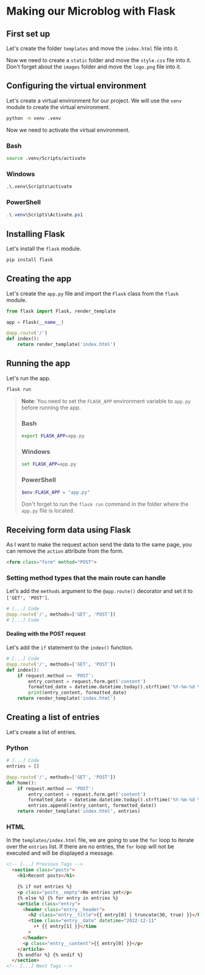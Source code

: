 # **Making our Microblog with Flask**

## **First set up**

Let's create the folder `templates` and move the `index.html` file into it.

Now we need to create a `static` folder and move the `style.css` file into it. Don't forget about the `images` folder and move the `logo.png` file into it.

## **Configuring the virtual environment**

Let's create a virtual environment for our project. We will use the `venv` module to create the virtual environment.

```bash
python -m venv .venv
```

Now we need to activate the virtual environment.

### **Bash**

```bash
source .venv/Scripts/activate
```

### **Windows**

```cmd
.\.venv\Scripts\activate
```

### **PowerShell**

```powershell
.\.venv\Scripts\Activate.ps1
```

## **Installing Flask**

Let's install the `flask` module.

```bash
pip install flask
```

## **Creating the app**

Let's create the `app.py` file and import the `Flask` class from the `flask` module.

```python
from flask import Flask, render_template

app = Flask(__name__)

@app.route('/')
def index():
    return render_template('index.html')
```

## **Running the app**

Let's run the app.

```bash
flask run
```

> **Note**: You need to set the `FLASK_APP` environment variable to `app.py` before running the app.
>
> ### **Bash**
>
> ```bash
> export FLASK_APP=app.py
> ```
>
> ### **Windows**
>
> ```cmd
> set FLASK_APP=app.py
> ```
>
> ### **PowerShell**
>
> ```powershell
> $env:FLASK_APP = "app.py"
> ```
>
> Don't forget to run the `flask run` command in the folder where the `app.py` file is located.

## **Receiving form data using Flask**

As I want to make the request action send the data to the same page, you can remove the `action` attribute from the form.

```html
<form class="form" method="POST">
```

### **Setting method types that the main route can handle**

Let's add the `methods` argument to the `@app.route()` decorator and set it to `['GET', 'POST']`.

```python
# [...] Code
@app.route('/', methods=['GET', 'POST'])
# [...] Code
```

#### **Dealing with the POST request**

Let's add the `if` statement to the `index()` function.

```python
# [...] Code
@app.route('/', methods=['GET', 'POST'])
def index():
    if request.method == 'POST':
        entry_content = request.form.get('content')
        formatted_date = datetime.datetime.today().strftime('%Y-%m-%d %H:%M:%S')
        print(entry_content, formatted_date)
    return render_template('index.html')
```

## **Creating a list of entries**

Let's create a list of entries.

### **Python**

```python
# [...] Code
entries = []

@app.route('/', methods=['GET', 'POST'])
def home():
    if request.method == 'POST':
        entry_content = request.form.get('content')
        formatted_date = datetime.datetime.today().strftime('%Y-%m-%d %H:%M:%S')
        entries.append((entry_content, formatted_date))
    return render_template('index.html', entries)
```

### **HTML**

In the `templates/index.html` file, we are going to use the `for` loop to iterate over the `entries` list. If there are no entries, the `for` loop will not be executed and will be displayed a message.

```html
<!-- [...] Previous Tags -->
  <section class="posts">
    <h1>Recent posts</h1>

    {% if not entries %}
    <p class="posts__empty">No entries yet</p>
    {% else %} {% for entry in entries %}
    <article class="entry">
      <header class="entry__header">
        <h2 class="entry__title">{{ entry[0] | truncate(30, true) }}</h2>
        <time class="entry__date" datetime="2022-12-11"
          >• {{ entry[1] }}</time
        >
      </header>
      <p class="entry__content">{{ entry[0] }}</p>
    </article>
    {% endfor %} {% endif %}
  </section>
<!-- [...] Next Tags -->
```
